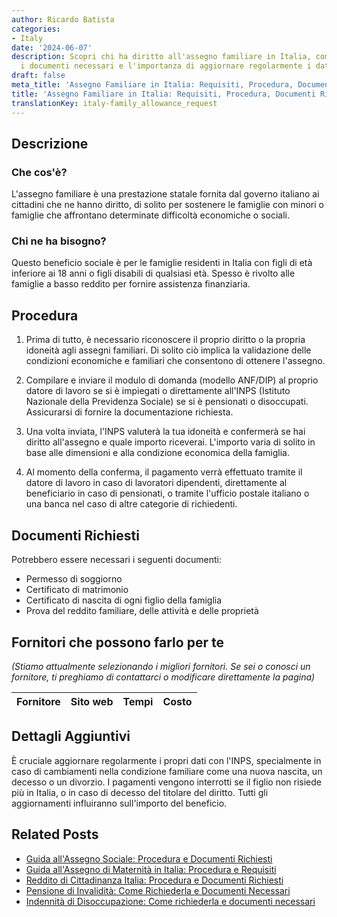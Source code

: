 ```yaml
---
author: Ricardo Batista
categories:
- Italy
date: '2024-06-07'
description: Scopri chi ha diritto all'assegno familiare in Italia, come richiederlo,
  i documenti necessari e l'importanza di aggiornare regolarmente i dati con l'INPS.
draft: false
meta_title: 'Assegno Familiare in Italia: Requisiti, Procedura, Documenti Richiesti'
title: 'Assegno Familiare in Italia: Requisiti, Procedura, Documenti Richiesti'
translationKey: italy-family_allowance_request
---
```



## Descrizione
### Che cos'è?
L'assegno familiare è una prestazione statale fornita dal governo italiano ai cittadini che ne hanno diritto, di solito per sostenere le famiglie con minori o famiglie che affrontano determinate difficoltà economiche o sociali.

### Chi ne ha bisogno?
Questo beneficio sociale è per le famiglie residenti in Italia con figli di età inferiore ai 18 anni o figli disabili di qualsiasi età. Spesso è rivolto alle famiglie a basso reddito per fornire assistenza finanziaria.

## Procedura

1. Prima di tutto, è necessario riconoscere il proprio diritto o la propria idoneità agli assegni familiari. Di solito ciò implica la validazione delle condizioni economiche e familiari che consentono di ottenere l'assegno.

2. Compilare e inviare il modulo di domanda (modello ANF/DIP) al proprio datore di lavoro se si è impiegati o direttamente all'INPS (Istituto Nazionale della Previdenza Sociale) se si è pensionati o disoccupati. Assicurarsi di fornire la documentazione richiesta.

3. Una volta inviata, l'INPS valuterà la tua idoneità e confermerà se hai diritto all'assegno e quale importo riceverai. L'importo varia di solito in base alle dimensioni e alla condizione economica della famiglia.

4. Al momento della conferma, il pagamento verrà effettuato tramite il datore di lavoro in caso di lavoratori dipendenti, direttamente al beneficiario in caso di pensionati, o tramite l'ufficio postale italiano o una banca nel caso di altre categorie di richiedenti.

## Documenti Richiesti

Potrebbero essere necessari i seguenti documenti:
- Permesso di soggiorno
- Certificato di matrimonio
- Certificato di nascita di ogni figlio della famiglia
- Prova del reddito familiare, delle attività e delle proprietà

## Fornitori che possono farlo per te
_(Stiamo attualmente selezionando i migliori fornitori. Se sei o conosci un fornitore, ti preghiamo di contattarci o modificare direttamente la pagina)_

| Fornitore       |     Sito web    |     Tempi        |       Costo      |
| :-------------: | :-------------: |  :-------------: | :-------------: |

## Dettagli Aggiuntivi
È cruciale aggiornare regolarmente i propri dati con l'INPS, specialmente in caso di cambiamenti nella condizione familiare come una nuova nascita, un decesso o un divorzio. I pagamenti vengono interrotti se il figlio non risiede più in Italia, o in caso di decesso del titolare del diritto. Tutti gli aggiornamenti influiranno sull'importo del beneficio.
## Related Posts

- [Guida all'Assegno Sociale: Procedura e Documenti Richiesti](https://tramitit.com/it/guides/italy/domanda_di_assegno_sociale/)
- [Guida all'Assegno di Maternità in Italia: Procedura e Requisiti](https://tramitit.com/it/guides/italy/domanda_di_assegno_di_maternita/)
- [Reddito di Cittadinanza Italia: Procedura e Documenti Richiesti](https://tramitit.com/it/guides/italy/domanda_di_sostegno_al_reddito/)
- [Pensione di Invalidità: Come Richiederla e Documenti Necessari](https://tramitit.com/it/guides/italy/domanda_di_pensione_di_invalidita/)
- [Indennità di Disoccupazione: Come richiederla e documenti necessari](https://tramitit.com/it/guides/italy/domanda_di_assegno_di_disoccupazione/)
